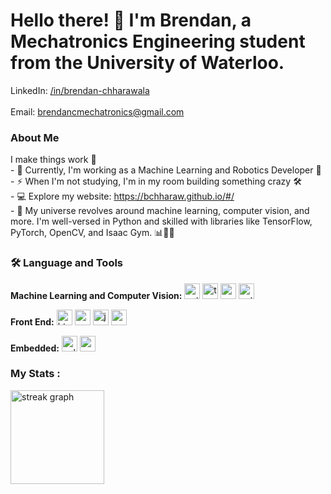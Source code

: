 <body>
  <h1>Hello there! 👋 I'm Brendan, a Mechatronics Engineering student from the University of Waterloo.</h1>
  <div class="contact-links">
    LinkedIn: <a href="https://www.linkedin.com/in/brendan-chharawala/" target="_blank">/in/brendan-chharawala</a><br><br>
    Email: <a href="mailto:brendancmechatronics@gmail.com" target="_blank">brendancmechatronics@gmail.com</a>
  </div>

  <h3 class="about-me">About Me</h3>
  <div class="about-me">
    <p>
      I make things work 🚀<br>
      - 🧠 Currently, I'm working as a Machine Learning and Robotics Developer 🤖<br>
      - ⚡ When I'm not studying, I'm in my room building something crazy 🛠️<br>
      - 💻 Explore my website: <a href="https://bchharaw.github.io/#/" target="_blank">https://bchharaw.github.io/#/</a><br>
      - 🌌 My universe revolves around machine learning, computer vision, and more. I'm well-versed in Python and skilled with libraries like TensorFlow, PyTorch, OpenCV, and Isaac Gym. 📊🤖👾<br>
    </p>
  </div>

  <h3 class="skills">🛠 Language and Tools</h3>
  <div class="skills">
    <p><strong>Machine Learning and Computer Vision:</strong>
      <img src="https://cdn.jsdelivr.net/gh/devicons/devicon/icons/python/python-original.svg" height="25" alt="python logo" />
      <img src="https://cdn.jsdelivr.net/gh/devicons/devicon/icons/tensorflow/tensorflow-original.svg" height="25" alt="tensorflow logo" />
      <img src="https://cdn.jsdelivr.net/gh/devicons/devicon/icons/opencv/opencv-original.svg" height="25" alt="opencv logo" />
      <img src="https://cdn.jsdelivr.net/gh/devicons/devicon/icons/pytorch/pytorch-original.svg" height="25" alt="pytorch logo" />
    </p>
    <p><strong>Front End:</strong>
      <img src="https://cdn.jsdelivr.net/gh/devicons/devicon/icons/html5/html5-original.svg" height="25" alt="html5 logo" />
      <img src="https://cdn.jsdelivr.net/gh/devicons/devicon/icons/css3/css3-original.svg" height="25" alt="css3 logo" />
      <img src="https://cdn.jsdelivr.net/gh/devicons/devicon/icons/javascript/javascript-original.svg" height="25" alt="javascript logo" />
      <img src="https://cdn.jsdelivr.net/gh/devicons/devicon/icons/react/react-original.svg" height="25" alt="react logo" />
    </p>
    <p><strong>Embedded:</strong>
      <img src="https://cdn.jsdelivr.net/gh/devicons/devicon/icons/cplusplus/cplusplus-original.svg" height="25" alt="cplusplus logo" />
      <img src="https://cdn.jsdelivr.net/gh/devicons/devicon/icons/c/c-original.svg" height="25" alt="c logo" />
    </p>
  </div>

  <h3 class="stats">My Stats :</h3>
  <div class="stats">
    <img src="https://streak-stats.demolab.com?user=BChharaw&locale=en&mode=daily&theme=dark&hide_border=false&border_radius=5&order=3" height="150" alt="streak graph" />
  </div>
</body>
</html>
